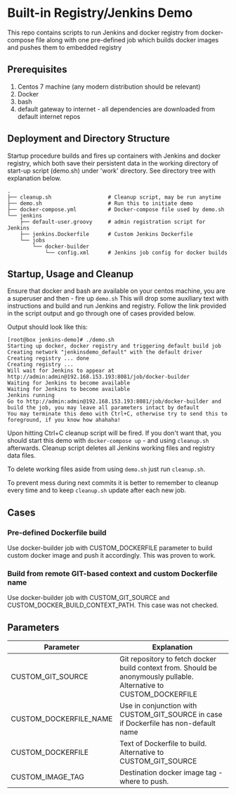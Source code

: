 # Built-in Registry/Jenkins Demo

This repo contains scripts to run Jenkins and docker registry from docker-compose file along with one pre-defined job which builds docker images and pushes them to embedded registry



## Prerequisites

1. Centos 7 machine (any modern distribution should be relevant)
2. Docker
3. bash
4. default gateway to internet - all dependencies are downloaded from default internet repos



## Deployment and Directory Structure

Startup procedure builds and fires up containers with Jenkins and docker registry, which both save their persistent data in the working directory of start-up script (demo.sh) under 'work' directory. See directory tree with explanation below.



```
.
├── cleanup.sh					# Cleanup script, may be run anytime
├── demo.sh						# Run this to initiate demo
├── docker-compose.yml			# Docker-compose file used by demo.sh
└── jenkins
    ├── default-user.groovy		# admin registration script for Jenkins
    ├── jenkins.Dockerfile		# Custom Jenkins Dockerfile
    └── jobs
        └── docker-builder
            └── config.xml		# Jenkins job config for docker builds

```







## Startup, Usage and Cleanup

Ensure that docker and bash are available on your centos machine, you are a superuser and then - fire up `demo.sh` This will drop some auxiliary text with instructions and build and run Jenkins and registry. Follow the link provided in the script output and go through one of cases provided below.

Output should look like this:

```
[root@box jenkins-demo]# ./demo.sh
Starting up docker, docker registry and triggering default build job
Creating network "jenkinsdemo_default" with the default driver
Creating registry ... done
Creating registry ...
Will wait for Jenkins to appear at http://admin:admin@192.168.153.193:8081/job/docker-builder
Waiting for Jenkins to become available
Waiting for Jenkins to become available
Jenkins running
Go to http://admin:admin@192.168.153.193:8081/job/docker-builder and build the job, you may leave all parameters intact by default
You may terminate this demo with Ctrl+C, otherwise try to send this to foreground, if you know how ahahaha!
```

Upon hitting Ctrl+C cleanup script will be fired. If you don't want that, you should start this demo with `docker-compose up`  - and using `cleanup.sh` afterwards. Cleanup script deletes all Jenkins working files and registry data files.

To delete working files aside from using `demo.sh` just run `cleanup.sh`. 

To prevent mess during next commits it is better to remember to cleanup every time and to keep `cleanup.sh` update after each new job.


## Cases

### Pre-defined Dockerfile build

Use docker-builder job with CUSTOM_DOCKERFILE parameter to build custom docker image and push it accordingly. This was proven to work.

### Build from remote GIT-based context and custom Dockerfile name

Use docker-builder job with CUSTOM_GIT_SOURCE and CUSTOM_DOCKER_BUILD_CONTEXT_PATH. This case was not checked.



## Parameters

| Parameter              | Explanation                                                  |
| ---------------------- | ------------------------------------------------------------ |
| CUSTOM_GIT_SOURCE      | Git repository to fetch docker build context from. Should be anonymously pullable. Alternative to CUSTOM_DOCKERFILE |
| CUSTOM_DOCKERFILE_NAME | Use in conjunction with CUSTOM_GIT_SOURCE in case if Dockerfile has non-default name |
| CUSTOM_DOCKERFILE      | Text of Dockerfile to build. Alternative to CUSTOM_GIT_SOURCE |
| CUSTOM_IMAGE_TAG       | Destination docker image tag - where to push.                |


